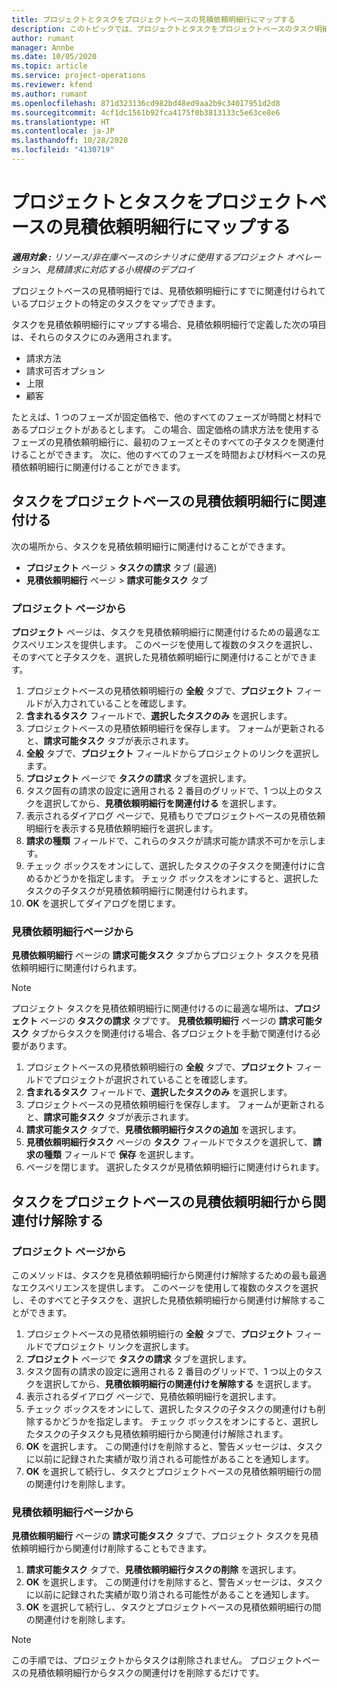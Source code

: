 ```yaml
---
title: プロジェクトとタスクをプロジェクトベースの見積依頼明細行にマップする
description: このトピックでは、プロジェクトとタスクをプロジェクトベースのタスク明細行にマップする方法について説明します。
author: rumant
manager: Annbe
ms.date: 10/05/2020
ms.topic: article
ms.service: project-operations
ms.reviewer: kfend
ms.author: rumant
ms.openlocfilehash: 871d323136cd982bd48ed9aa2b9c34017951d2d8
ms.sourcegitcommit: 4cf1dc1561b92fca4175f0b3813133c5e63ce8e6
ms.translationtype: HT
ms.contentlocale: ja-JP
ms.lasthandoff: 10/28/2020
ms.locfileid: "4130719"
---
```

# <a name="map-projects-and-tasks-to-a-project-based-quote-line"></a>プロジェクトとタスクをプロジェクトベースの見積依頼明細行にマップする

_**適用対象 :** リソース/非在庫ベースのシナリオに使用するプロジェクト オペレーション、見積請求に対応する小規模のデプロイ_

プロジェクトベースの見積明細行では、見積依頼明細行にすでに関連付けられているプロジェクトの特定のタスクをマップできます。

タスクを見積依頼明細行にマップする場合、見積依頼明細行で定義した次の項目は、それらのタスクにのみ適用されます。

- 請求方法
- 請求可否オプション
- 上限
- 顧客

たとえば、1 つのフェーズが固定価格で、他のすべてのフェーズが時間と材料であるプロジェクトがあるとします。 この場合、固定価格の請求方法を使用するフェーズの見積依頼明細行に、最初のフェーズとそのすべての子タスクを関連付けることができます。 次に、他のすべてのフェーズを時間および材料ベースの見積依頼明細行に関連付けることができます。

## <a name="associate-tasks-to-project-based-quote-lines"></a>タスクをプロジェクトベースの見積依頼明細行に関連付ける

次の場所から、タスクを見積依頼明細行に関連付けることができます。

- **プロジェクト** ページ > **タスクの請求** タブ (最適)
- **見積依頼明細行** ページ > **請求可能タスク** タブ 

### <a name="from-the-project-page"></a>プロジェクト ページから

**プロジェクト** ページは、タスクを見積依頼明細行に関連付けるための最適なエクスペリエンスを提供します。 このページを使用して複数のタスクを選択し、そのすべてと子タスクを、選択した見積依頼明細行に関連付けることができます。

1. プロジェクトベースの見積依頼明細行の **全般** タブで、**プロジェクト** フィールドが入力されていることを確認します。
2. **含まれるタスク** フィールドで、**選択したタスクのみ** を選択します。
3. プロジェクトベースの見積依頼明細行を保存します。 フォームが更新されると、**請求可能タスク** タブが表示されます。
4. **全般** タブで、**プロジェクト** フィールドからプロジェクトのリンクを選択します。
5. **プロジェクト** ページで **タスクの請求** タブを選択します。
6. タスク固有の請求の設定に適用される 2 番目のグリッドで、1 つ以上のタスクを選択してから、**見積依頼明細行を関連付ける** を選択します。
7. 表示されるダイアログ ページで、見積もりでプロジェクトベースの見積依頼明細行を表示する見積依頼明細行を選択します。
8. **請求の種類** フィールドで、これらのタスクが請求可能か請求不可かを示します。
9. チェック ボックスをオンにして、選択したタスクの子タスクを関連付けに含めるかどうかを指定します。 チェック ボックスをオンにすると、選択したタスクの子タスクが見積依頼明細行に関連付けられます。
10. **OK** を選択してダイアログを閉じます。

### <a name="from-the-quote-line-page"></a>見積依頼明細行ページから

**見積依頼明細行** ページの **請求可能タスク** タブからプロジェクト タスクを見積依頼明細行に関連付けられます。

>[!NOTE]
>プロジェクト タスクを見積依頼明細行に関連付けるのに最適な場所は、**プロジェクト** ページの **タスクの請求** タブです。 **見積依頼明細行** ページの **請求可能タスク** タブからタスクを関連付ける場合、各プロジェクトを手動で関連付ける必要があります。

1. プロジェクトベースの見積依頼明細行の **全般** タブで、**プロジェクト** フィールドでプロジェクトが選択されていることを確認します。
2. **含まれるタスク** フィールドで、**選択したタスクのみ** を選択します。
3. プロジェクトベースの見積依頼明細行を保存します。 フォームが更新されると、**請求可能タスク** タブが表示されます。
4. **請求可能タスク** タブで、**見積依頼明細行タスクの追加** を選択します。
5. **見積依頼明細行タスク** ページの **タスク** フィールドでタスクを選択して、**請求の種類** フィールドで **保存** を選択します。 
6. ページを閉じます。 選択したタスクが見積依頼明細行に関連付けられます。

## <a name="disassociate-tasks-from-projectbased-quote-lines"></a>タスクをプロジェクトベースの見積依頼明細行から関連付け解除する

### <a name="from-the-project-page"></a>プロジェクト ページから

このメソッドは、タスクを見積依頼明細行から関連付け解除するための最も最適なエクスペリエンスを提供します。 このページを使用して複数のタスクを選択し、そのすべてと子タスクを、選択した見積依頼明細行から関連付け解除することができます。

1. プロジェクトベースの見積依頼明細行の **全般** タブで、**プロジェクト** フィールドでプロジェクト リンクを選択します。
2. **プロジェクト** ページで **タスクの請求** タブを選択します。
3. タスク固有の請求の設定に適用される 2 番目のグリッドで、1 つ以上のタスクを選択してから、**見積依頼明細行の関連付けを解除する** を選択します。
4. 表示されるダイアログ ページで、見積依頼明細行を選択します。
5. チェック ボックスをオンにして、選択したタスクの子タスクの関連付けも削除するかどうかを指定します。 チェック ボックスをオンにすると、選択したタスクの子タスクも見積依頼明細行から関連付け解除されます。
6. **OK** を選択します。 この関連付けを削除すると、警告メッセージは、タスクに以前に記録された実績が取り消される可能性があることを通知します。 
7. **OK** を選択して続行し、タスクとプロジェクトベースの見積依頼明細行の間の関連付けを削除します。

### <a name="from-the-quote-line-page"></a>見積依頼明細行ページから

**見積依頼明細行** ページの **請求可能タスク** タブで、プロジェクト タスクを見積依頼明細行から関連付け削除することもできます。

1. **請求可能タスク** タブで、**見積依頼明細行タスクの削除** を選択します。
2. **OK** を選択します。 この関連付けを削除すると、警告メッセージは、タスクに以前に記録された実績が取り消される可能性があることを通知します。 
3. **OK** を選択して続行し、タスクとプロジェクトベースの見積依頼明細行の間の関連付けを削除します。

>[!NOTE]
> この手順では、プロジェクトからタスクは削除されません。 プロジェクトベースの見積依頼明細行からタスクの関連付けを削除するだけです。
